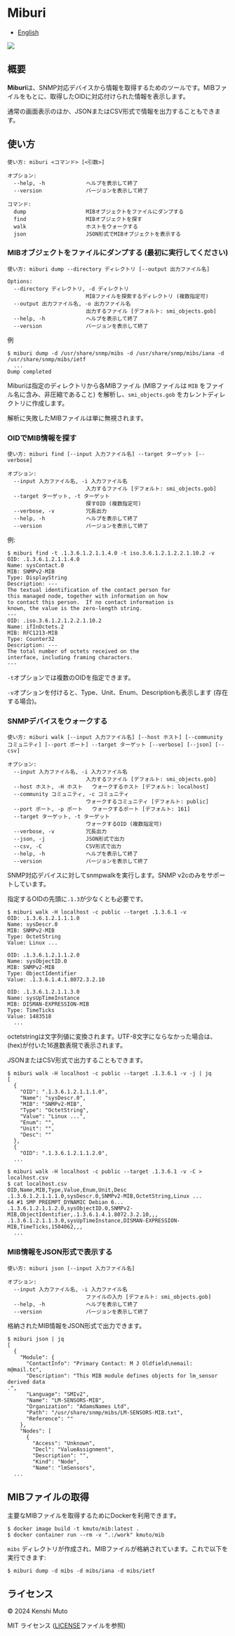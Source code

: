 # Miburi

- [English](README.md)

![](miburi.png)

## 概要

**Miburi**は、SNMP対応デバイスから情報を取得するためのツールです。MIBファイルをもとに、取得したOIDに対応付けられた情報を表示します。

通常の画面表示のほか、JSONまたはCSV形式で情報を出力することもできます。

## 使い方

```
使い方: miburi <コマンド> [<引数>]

オプション:
  --help, -h             ヘルプを表示して終了
  --version              バージョンを表示して終了

コマンド:
  dump                   MIBオブジェクトをファイルにダンプする
  find                   MIBオブジェクトを探す
  walk                   ホストをウォークする
  json                   JSON形式でMIBオブジェクトを表示する
```

### MIBオブジェクトをファイルにダンプする (最初に実行してください)

```
使い方: miburi dump --directory ディレクトリ [--output 出力ファイル名]

Options:
  --directory ディレクトリ, -d ディレクトリ
                         MIBファイルを探索するディレクトリ (複数指定可)
  --output 出力ファイル名, -o 出力ファイル名
                         出力するファイル [デフォルト: smi_objects.gob]
  --help, -h             ヘルプを表示して終了
  --version              バージョンを表示して終了
```

例
```
$ miburi dump -d /usr/share/snmp/mibs -d /usr/share/snmp/mibs/iana -d /usr/share/snmp/mibs/ietf
  ...
Dump completed
```

Miburiは指定のディレクトリから各MIBファイル (MIBファイルは `MIB` をファイル名に含み、非圧縮であること) を解析し、`smi_objects.gob` をカレントディレクトリに作成します。

解析に失敗したMIBファイルは単に無視されます。

### OIDでMIB情報を探す

```
使い方: miburi find [--input 入力ファイル名] --target ターゲット [--verbose]

オプション:
  --input 入力ファイル名, -i 入力ファイル名
                         入力するファイル [デフォルト: smi_objects.gob]
  --target ターゲット, -t ターゲット
                         探すOID (複数指定可)
  --verbose, -v          冗長出力
  --help, -h             ヘルプを表示して終了
  --version              バージョンを表示して終了
```

例:
```
$ miburi find -t .1.3.6.1.2.1.1.4.0 -t iso.3.6.1.2.1.2.2.1.10.2 -v
OID: .1.3.6.1.2.1.1.4.0
Name: sysContact.0
MIB: SNMPv2-MIB
Type: DisplayString
Description: ---
The textual identification of the contact person for
this managed node, together with information on how
to contact this person.  If no contact information is
known, the value is the zero-length string.
---
OID: .iso.3.6.1.2.1.2.2.1.10.2
Name: ifInOctets.2
MIB: RFC1213-MIB
Type: Counter32
Description: ---
The total number of octets received on the
interface, including framing characters.
---
```

`-t`オプションでは複数のOIDを指定できます。

`-v`オプションを付けると、Type、Unit、Enum、Descriptionも表示します (存在する場合)。

### SNMPデバイスをウォークする

```
使い方: miburi walk [--input 入力ファイル名] [--host ホスト] [--community コミュニティ] [--port ポート] --target ターゲット [--verbose] [--json] [--csv]

オプション:
  --input 入力ファイル名, -i 入力ファイル名
                         入力するファイル [デフォルト: smi_objects.gob]
  --host ホスト, -H ホスト   ウォークするホスト [デフォルト: localhost]
  --community コミュニティ, -c コミュニティ
                         ウォークするコミュニティ [デフォルト: public]
  --port ポート, -p ポート   ウォークするポート [デフォルト: 161]
  --target ターゲット, -t ターゲット
                         ウォークするOID (複数指定可)
  --verbose, -v          冗長出力
  --json, -j             JSON形式で出力
  --csv, -C              CSV形式で出力
  --help, -h             ヘルプを表示して終了
  --version              バージョンを表示して終了
```

SNMP対応デバイスに対してsnmpwalkを実行します。SNMP v2cのみをサポートしています。

指定するOIDの先頭に`.1.3`が少なくとも必要です。

```
$ miburi walk -H localhost -c public --target .1.3.6.1 -v
OID: .1.3.6.1.2.1.1.1.0
Name: sysDescr.0
MIB: SNMPv2-MIB
Type: OctetString
Value: Linux ...

OID: .1.3.6.1.2.1.1.2.0
Name: sysObjectID.0
MIB: SNMPv2-MIB
Type: ObjectIdentifier
Value: .1.3.6.1.4.1.8072.3.2.10

OID: .1.3.6.1.2.1.1.3.0
Name: sysUpTimeInstance
MIB: DISMAN-EXPRESSION-MIB
Type: TimeTicks
Value: 1483518
  ...
```

octetstringは文字列値に変換されます。UTF-8文字にならなかった場合は、(hex)が付いた16進数表現で表示されます。

JSONまたはCSV形式で出力することもできます。

```
$ miburi walk -H localhost -c public --target .1.3.6.1 -v -j | jq
[
  {
    "OID": ".1.3.6.1.2.1.1.1.0",
    "Name": "sysDescr.0",
    "MIB": "SNMPv2-MIB",
    "Type": "OctetString",
    "Value": "Linux ...",
    "Enum": "",
    "Unit": "",
    "Desc": ""
  },
  {
    "OID": ".1.3.6.1.2.1.1.2.0",
  ...
```

```
$ miburi walk -H localhost -c public --target .1.3.6.1 -v -C > localhost.csv
$ cat localhost.csv
OID,Name,MIB,Type,Value,Enum,Unit,Desc
.1.3.6.1.2.1.1.1.0,sysDescr.0,SNMPv2-MIB,OctetString,Linux ...
64 #1 SMP PREEMPT_DYNAMIC Debian 6...
.1.3.6.1.2.1.1.2.0,sysObjectID.0,SNMPv2-MIB,ObjectIdentifier,.1.3.6.1.4.1.8072.3.2.10,,,
.1.3.6.1.2.1.1.3.0,sysUpTimeInstance,DISMAN-EXPRESSION-MIB,TimeTicks,1504062,,,
  ...
```

### MIB情報をJSON形式で表示する

```
使い方: miburi json [--input 入力ファイル名]

オプション:
  --input 入力ファイル名, -i 入力ファイル名
                         ファイルの入力 [デフォルト: smi_objects.gob]
  --help, -h             ヘルプを表示して終了
  --version              バージョンを表示して終了
```

格納されたMIB情報をJSON形式で出力できます。

```
$ miburi json | jq
[
  {
    "Module": {
      "ContactInfo": "Primary Contact: M J Oldfield\nemail:     m@mail.tc",
      "Description": "This MIB module defines objects for lm_sensor derived data
.",
      "Language": "SMIv2",
      "Name": "LM-SENSORS-MIB",
      "Organization": "AdamsNames Ltd",
      "Path": "/usr/share/snmp/mibs/LM-SENSORS-MIB.txt",
      "Reference": ""
    },
    "Nodes": [
      {
        "Access": "Unknown",
        "Decl": "ValueAssignment",
        "Description": "",
        "Kind": "Node",
        "Name": "lmSensors",
  ...
```

## MIBファイルの取得

主要なMIBファイルを取得するためにDockerを利用できます。

```
$ docker image build -t kmuto/mib:latest .
$ docker container run --rm -v ".:/work" kmuto/mib
```

`mibs` ディレクトリが作成され、MIBファイルが格納されています。これで以下を実行できます:

```
$ miburi dump -d mibs -d mibs/iana -d mibs/ietf
```

## ライセンス

© 2024 Kenshi Muto

MIT ライセンス ([LICENSE](LICENSE)ファイルを参照)

